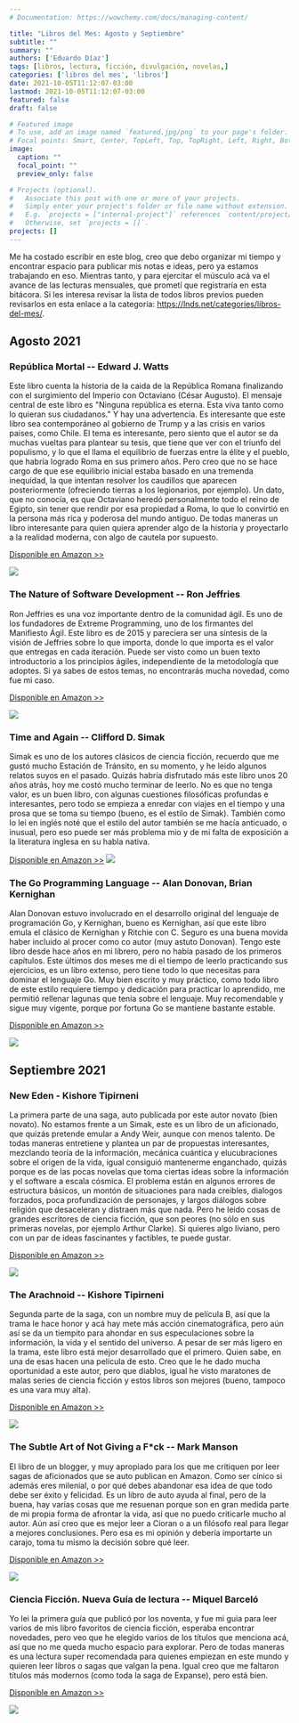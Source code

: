 ```yaml
---
# Documentation: https://wowchemy.com/docs/managing-content/

title: "Libros del Mes: Agosto y Septiembre"
subtitle: ""
summary: ""
authors: ['Eduardo Díaz']
tags: [libros, lectura, ficción, divulgación, novelas,]
categories: ['libros del mes', 'libros']
date: 2021-10-05T11:12:07-03:00
lastmod: 2021-10-05T11:12:07-03:00
featured: false
draft: false

# Featured image
# To use, add an image named `featured.jpg/png` to your page's folder.
# Focal points: Smart, Center, TopLeft, Top, TopRight, Left, Right, BottomLeft, Bottom, BottomRight.
image:
  caption: ""
  focal_point: ""
  preview_only: false

# Projects (optional).
#   Associate this post with one or more of your projects.
#   Simply enter your project's folder or file name without extension.
#   E.g. `projects = ["internal-project"]` references `content/project/deep-learning/index.md`.
#   Otherwise, set `projects = []`.
projects: []
---
```


Me ha costado escribir en este blog, creo que debo organizar mi tiempo y encontrar espacio para publicar mis notas e ideas, pero ya estamos trabajando en eso. Mientras tanto, y para ejercitar el músculo acá va el avance de las lecturas mensuales, que prometí que registraría en esta bitácora. 
Si les interesa revisar la lista de todos libros previos pueden revisarlos en esta enlace a la categoría: https://lnds.net/categories/libros-del-mes/. 


## Agosto 2021

### República Mortal -- Edward J. Watts

Este libro cuenta la historia de la caida de la República Romana finalizando con el surgimiento del Imperio con Octaviano (César Augusto). El mensaje central de este libro es "Ninguna república es eterna. Esta viva tanto como lo quieran sus ciudadanos." Y hay una advertencia. Es interesante que este libro sea contemporáneo al gobierno de Trump y a las crisis en varios paises, como Chile. El tema es interesante, pero siento que el autor se da muchas vueltas para plantear su tesis, que tiene que ver con el triunfo del populismo, y lo que el llama el equilibrio de fuerzas entre la élite y el pueblo, que habría logrado Roma en sus primero años. Pero creo que no se hace cargo de que ese equilibrio inicial estaba basado en una tremenda inequidad, la que intentan resolver los caudillos que aparecen posteriormente (ofreciendo tierras a los legionarios, por ejemplo). Un dato, que no conocía, es que Octaviano heredó personalmente todo el reino de Egipto, sin tener que rendir por esa propiedad a Roma, lo que lo convirtió en la persona más rica y poderosa del mundo antiguo. De todas maneras un libro interesante para quien quiera aprender algo de la historia y proyectarlo a la realidad moderna, con algo de cautela por supuesto.


[Disponible en Amazon >>](https://amzn.to/3BcTWdP)

[![](republica.jpeg)](https://amzn.to/3BcTWdP)

### The Nature of Software Development -- Ron Jeffries

Ron Jeffries es una voz importante dentro de la comunidad ágil. Es uno de los fundadores de Extreme Programming, uno de los firmantes del Manifiesto Ágil. Este libro es de 2015 y pareciera ser una síntesis de la visión de Jeffries sobre lo que importa, donde lo que importa es el valor que entregas en cada iteración. Puede ser visto como un buen texto introductorio a los principios ágiles, independiente de la metodología que adoptes. Si ya sabes de estos temas, no encontrarás mucha novedad, como fue mi caso.

[Disponible en Amazon >>](https://amzn.to/3mpn8s6)

[![](nature.jpeg)](https://amzn.to/3mpn8s6)

### Time and Again -- Clifford D. Simak

Simak es uno de los autores clásicos de ciencia ficción, recuerdo que me gustó mucho Estación de Tránsito, en su momento, y he leido algunos relatos suyos en el pasado. Quizás habría disfrutado más este libro unos 20 años atrás, hoy me costó mucho terminar de leerlo. No es que no tenga valor, es un buen libro, con algunas cuestiones filosóficas profundas e interesantes, pero todo se empieza a enredar con viajes en el tiempo y una prosa que se toma su tiempo (bueno, es el estilo de Simak). También como lo lei en inglés noté que el estilo del autor también se me hacía anticuado, o inusual, pero eso puede ser más problema mio y de mi falta de exposición a la literatura inglesa en su habla nativa. 

[Disponible en Amazon >>](https://amzn.to/3FlZC83)
[![](time.jpeg)](https://amzn.to/3FlZC83)

### The Go Programming Language -- Alan Donovan, Brian Kernighan

Alan Donovan estuvo involucrado en el desarrollo original del lenguaje de programación Go, y Kernighan, bueno es Kernighan, así que este libro emula el clásico de Kernighan y Ritchie  con C. Seguro es una buena movida haber incluido al procer como co autor (muy astuto Donovan). Tengo este libro desde hace años en mi librero, pero no había pasado de los primeros capítulos. Este últimos dos meses me di el tiempo de leerlo practicando sus ejercicios, es un libro extenso, pero tiene todo lo que necesitas para dominar el lenguaje Go. Muy bien escrito y muy práctico, como todo libro de este estilo requiere tiempo y dedicación para practicar lo aprendido, me permitió rellenar  lagunas que tenía sobre el lenguaje. Muy recomendable y sigue muy vigente, porque por fortuna Go se mantiene bastante estable.

[Disponible en Amazon >>](https://amzn.to/2Ykc0os)

[![](go.jpeg)](https://amzn.to/2Ykc0os)

## Septiembre 2021

### New Eden - Kishore Tipirneni

La primera parte de una saga, auto publicada por este autor novato (bien novato). No estamos frente a un Simak, este es un libro de  un aficionado, que quizás pretende emular a Andy Weir, aunque con menos talento. De todas maneras entretiene y plantea un par de propuestas interesantes, mezclando teoría de la información, mecánica cuántica y elucubraciones sobre el origen de la vida, igual consiguió mantenerme enganchado, quizás porque es de las pocas novelas que toma ciertas ideas sobre la información y el software a escala cósmica. El problema están en algunos errores de estructura básicos, un montón de situaciones para nada creibles, dialogos forzados, poca profundización de personajes, y largos diálogos sobre religión que desaceleran y distraen más que nada. Pero he leido cosas de grandes escritores de ciencia ficción, que son peores (no sólo en sus primeras novelas, por ejemplo Arthur Clarke). Si quieres algo liviano, pero con un par de ideas fascinantes y factibles, te puede gustar.

[Disponible en Amazon >>](https://amzn.to/3uIEDqU)

[![](new-eden.jpeg)](https://amzn.to/3uIEDqU)

### The Arachnoid -- Kishore Tipirneni

Segunda parte de la saga, con un nombre muy de película B, así que la trama le hace honor y acá hay mete más acción cinematográfica, pero aún así se da un tiempito para ahondar en sus especulaciones sobre la información, la vida y el sentido del universo.  A pesar de ser más ligero en la trama, este libro está mejor desarrollado que el primero. Quien sabe, en una de esas hacen una película de esto. Creo que le he dado mucha oportunidad a este autor, pero que diablos, igual he visto maratones de malas series de ciencia ficción y estos libros son mejores (bueno, tampoco es una vara muy alta).


[Disponible en Amazon >>](https://amzn.to/3uQCJVh)

[![](arachnoid.jpeg)](https://amzn.to/3uQCJVh)

### The Subtle Art of Not Giving a F*ck -- Mark Manson

El libro de un blogger, y muy apropiado para los que me critiquen por leer sagas de aficionados  que se auto publican en Amazon. Como ser cínico si además eres milenial, o por qué debes abandonar esa idea de que todo debe ser éxito y felicidad. Es un libro de auto ayuda al final, pero de la buena, hay varias cosas que me resuenan porque son en gran medida parte de mi propia forma de afrontar la vida, así que no puedo criticarle mucho al autor. Aún así creo que es mejor leer a Cioran o a un filósofo real para llegar a mejores conclusiones. Pero esa es mi opinión y debería importarte un carajo, toma tu mismo la decisión sobre qué leer.

[Disponible en Amazon >>](https://amzn.to/3mw8ejT)

[![](art.jpeg)](https://amzn.to/3mw8ejT)

### Ciencia Ficción. Nueva Guía de lectura -- Miquel Barceló

Yo lei la primera guía que publicó por los noventa, y fue mi guia para leer varios de mis libro favoritos de ciencia ficción, esperaba encontrar novedades, pero veo que he elegido varios de los títulos que menciona acá, así que no me queda mucho espacio para explorar. Pero de todas maneras es una lectura super recomendada para quienes empiezan en este mundo y quieren leer libros o sagas que valgan la pena. Igual creo que me faltaron títulos más modernos (como toda la saga de Expanse), pero está bien.

[Disponible en Amazon >>](https://amzn.to/3uJzm2h)

[![](guia.jpeg)](https://amzn.to/3uJzm2h)